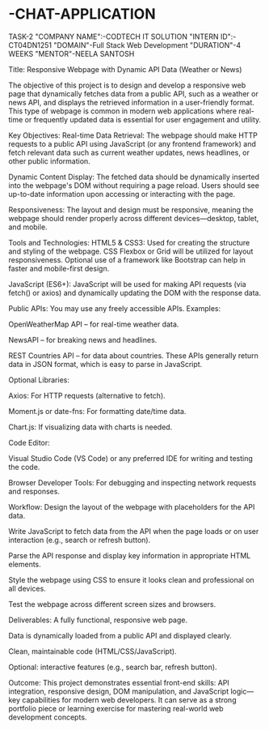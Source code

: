 # -CHAT-APPLICATION
TASK-2
"COMPANY NAME":-CODTECH IT SOLUTION
"INTERN ID":-CT04DN1251
"DOMAIN"-Full Stack Web Development
"DURATION"-4 WEEKS
"MENTOR"-NEELA SANTOSH

Title: Responsive Webpage with Dynamic API Data (Weather or News)

The objective of this project is to design and develop a responsive web page that dynamically fetches data from a public API, such as a weather or news API, and displays the retrieved information in a user-friendly format. This type of webpage is common in modern web applications where real-time or frequently updated data is essential for user engagement and utility.

Key Objectives:
Real-time Data Retrieval:
The webpage should make HTTP requests to a public API using JavaScript (or any frontend framework) and fetch relevant data such as current weather updates, news headlines, or other public information.

Dynamic Content Display:
The fetched data should be dynamically inserted into the webpage's DOM without requiring a page reload. Users should see up-to-date information upon accessing or interacting with the page.

Responsiveness:
The layout and design must be responsive, meaning the webpage should render properly across different devices—desktop, tablet, and mobile.

Tools and Technologies:
HTML5 & CSS3:
Used for creating the structure and styling of the webpage. CSS Flexbox or Grid will be utilized for layout responsiveness. Optional use of a framework like Bootstrap can help in faster and mobile-first design.

JavaScript (ES6+):
JavaScript will be used for making API requests (via fetch() or axios) and dynamically updating the DOM with the response data.

Public APIs:
You may use any freely accessible APIs. Examples:

OpenWeatherMap API – for real-time weather data.

NewsAPI – for breaking news and headlines.

REST Countries API – for data about countries.
These APIs generally return data in JSON format, which is easy to parse in JavaScript.

Optional Libraries:

Axios: For HTTP requests (alternative to fetch).

Moment.js or date-fns: For formatting date/time data.

Chart.js: If visualizing data with charts is needed.

Code Editor:

Visual Studio Code (VS Code) or any preferred IDE for writing and testing the code.

Browser Developer Tools:
For debugging and inspecting network requests and responses.

Workflow:
Design the layout of the webpage with placeholders for the API data.

Write JavaScript to fetch data from the API when the page loads or on user interaction (e.g., search or refresh button).

Parse the API response and display key information in appropriate HTML elements.

Style the webpage using CSS to ensure it looks clean and professional on all devices.

Test the webpage across different screen sizes and browsers.

Deliverables:
A fully functional, responsive web page.

Data is dynamically loaded from a public API and displayed clearly.

Clean, maintainable code (HTML/CSS/JavaScript).

Optional: interactive features (e.g., search bar, refresh button).

Outcome:
This project demonstrates essential front-end skills: API integration, responsive design, DOM manipulation, and JavaScript logic—key capabilities for modern web developers. It can serve as a strong portfolio piece or learning exercise for mastering real-world web development concepts.

